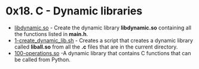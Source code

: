 # 0x18. C - Dynamic libraries

- [libdynamic.so](https://github.com/CharlesMariga/alx-low_level_programming/tree/main/0x18-dynamic_libraries) - Create the dynamic library **libdynamic.so** containing all the functions listed in **main.h**.
- [1-create_dynamic_lib.sh](https://github.com/CharlesMariga/alx-low_level_programming/blob/main/0x18-dynamic_libraries/1-create_dynamic_lib.sh) - Creates a script that creates a dynamic library called **liball.so** from all the **.c** files that are in the current directory.
- [100-operations.so]() -A dynamic library that contains C functions that can be called from Python.
